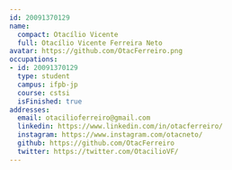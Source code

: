 ```yaml
---
id: 20091370129
name:
  compact: Otacílio Vicente
  full: Otacílio Vicente Ferreira Neto
avatar: https://github.com/OtacFerreiro.png
occupations:
- id: 20091370129
  type: student
  campus: ifpb-jp
  course: cstsi
  isFinished: true
addresses:
  email: otacilioferreiro@gmail.com
  linkedin: https://www.linkedin.com/in/otacferreiro/
  instagram: https://www.instagram.com/otacneto/
  github: https://github.com/OtacFerreiro
  twitter: https://twitter.com/OtacilioVF/
---
```

